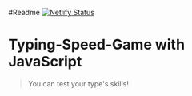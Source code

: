 #Readme
[![Netlify Status](https://api.netlify.com/api/v1/badges/4e6b7e55-1bf7-4eb0-8123-edf1f3966c97/deploy-status)](https://app.netlify.com/sites/typer-racer/deploys)

# Typing-Speed-Game with JavaScript
>You can test your type's skills!
